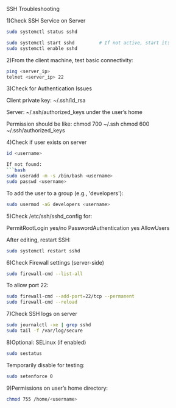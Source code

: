 SSH Troubleshooting

1)Check SSH Service on Server
```bash
sudo systemctl status sshd        
```
```bash
sudo systemctl start sshd         # If not active, start it:
sudo systemctl enable sshd
```

2)From the client machine, test basic connectivity:
```bash	
ping <server_ip>                 
telnet <server_ip> 22
```
3)Check for Authentication Issues

Client private key: ~/.ssh/id_rsa

Server: ~/.ssh/authorized_keys under the user’s home

Permission should be like:
chmod 700 ~/.ssh
chmod 600 ~/.ssh/authorized_keys

4)Check if user exists on server
```bash    
id <username>

If not found:
```bash
sudo useradd -m -s /bin/bash <username>
sudo passwd <username>
```    
To add the user to a group (e.g., 'developers'):
```bash
sudo usermod -aG developers <username>
```
5)Check /etc/ssh/sshd_config for:
        
PermitRootLogin yes/no
PasswordAuthentication yes
AllowUsers <username>
    
After editing, restart SSH:
```bash        
sudo systemctl restart sshd
```
6)Check Firewall settings (server-side)
```bash    
sudo firewall-cmd --list-all
```
To allow port 22:
```bash
sudo firewall-cmd --add-port=22/tcp --permanent
sudo firewall-cmd --reload
```
7)Check SSH logs on server
```bash    
sudo journalctl -xe | grep sshd
sudo tail -f /var/log/secure
```
8)Optional: SELinux (if enabled)
```bash    
sudo sestatus
```
Temporarily disable for testing:
```bash
sudo setenforce 0
```
9)Permissions on user’s home directory:
```bash
chmod 755 /home/<username>
```

